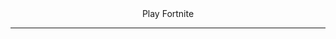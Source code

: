 <div align = center>
</h3 style="text-align: center;" markdown="1">Play Fortnite</h3>

  ------------------------------------------------------
